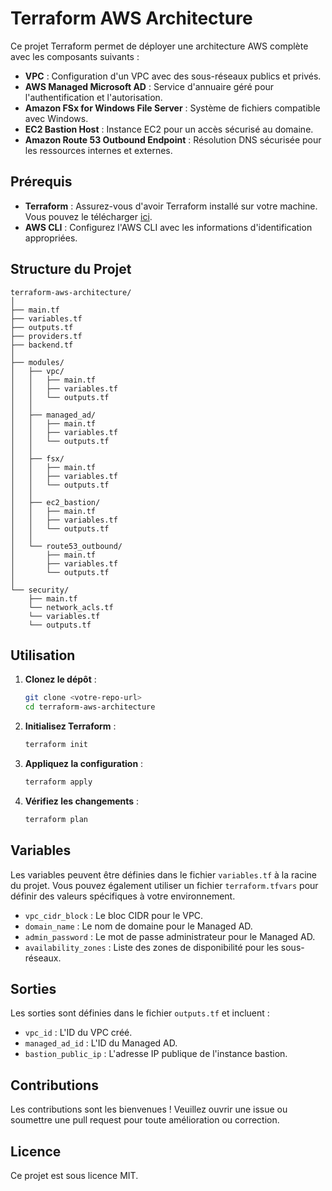 
# Terraform AWS Architecture

Ce projet Terraform permet de déployer une architecture AWS complète avec les composants suivants :

- **VPC** : Configuration d'un VPC avec des sous-réseaux publics et privés.
- **AWS Managed Microsoft AD** : Service d'annuaire géré pour l'authentification et l'autorisation.
- **Amazon FSx for Windows File Server** : Système de fichiers compatible avec Windows.
- **EC2 Bastion Host** : Instance EC2 pour un accès sécurisé au domaine.
- **Amazon Route 53 Outbound Endpoint** : Résolution DNS sécurisée pour les ressources internes et externes.

## Prérequis

- **Terraform** : Assurez-vous d'avoir Terraform installé sur votre machine. Vous pouvez le télécharger [ici](https://www.terraform.io/downloads).
- **AWS CLI** : Configurez l'AWS CLI avec les informations d'identification appropriées.

## Structure du Projet

```plaintext
terraform-aws-architecture/
│
├── main.tf
├── variables.tf
├── outputs.tf
├── providers.tf
├── backend.tf
│
├── modules/
│   ├── vpc/
│   │   ├── main.tf
│   │   ├── variables.tf
│   │   └── outputs.tf
│   │
│   ├── managed_ad/
│   │   ├── main.tf
│   │   ├── variables.tf
│   │   └── outputs.tf
│   │
│   ├── fsx/
│   │   ├── main.tf
│   │   ├── variables.tf
│   │   └── outputs.tf
│   │
│   ├── ec2_bastion/
│   │   ├── main.tf
│   │   ├── variables.tf
│   │   └── outputs.tf
│   │
│   └── route53_outbound/
│       ├── main.tf
│       ├── variables.tf
│       └── outputs.tf
│
└── security/
    ├── main.tf
    └── network_acls.tf
    └── variables.tf
    └── outputs.tf
```

## Utilisation

1. **Clonez le dépôt** :
   ```bash
   git clone <votre-repo-url>
   cd terraform-aws-architecture
   ```

2. **Initialisez Terraform** :
   ```bash
   terraform init
   ```

3. **Appliquez la configuration** :
   ```bash
   terraform apply
   ```

4. **Vérifiez les changements** :
   ```bash
   terraform plan
   ```

## Variables

Les variables peuvent être définies dans le fichier `variables.tf` à la racine du projet. Vous pouvez également utiliser un fichier `terraform.tfvars` pour définir des valeurs spécifiques à votre environnement.

- `vpc_cidr_block` : Le bloc CIDR pour le VPC.
- `domain_name` : Le nom de domaine pour le Managed AD.
- `admin_password` : Le mot de passe administrateur pour le Managed AD.
- `availability_zones` : Liste des zones de disponibilité pour les sous-réseaux.

## Sorties

Les sorties sont définies dans le fichier `outputs.tf` et incluent :

- `vpc_id` : L'ID du VPC créé.
- `managed_ad_id` : L'ID du Managed AD.
- `bastion_public_ip` : L'adresse IP publique de l'instance bastion.

## Contributions

Les contributions sont les bienvenues ! Veuillez ouvrir une issue ou soumettre une pull request pour toute amélioration ou correction.

## Licence

Ce projet est sous licence MIT.

